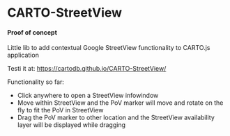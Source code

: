 # CARTO-StreetView
#### Proof of concept

Little lib to add contextual Google StreetView functionality to CARTO.js application

Testi it at: https://cartodb.github.io/CARTO-StreetView/

Functionality so far:
* Click anywhere to open a StreetView infowindow
* Move within StreetView and the PoV marker will move and rotate on the fly to fit the PoV in StreetView
* Drag the PoV marker to other location and the StreetView availability layer will be displayed while dragging
